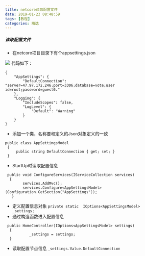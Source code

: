 ```yaml
---
title: netcore读取配置文件
date: 2019-01-23 08:48:59
tags: [教程]
categories: 精选
---
```

##### 读取配置文件
<!--more-->
* 在netcore项目目录下有个appsettings.json

![](https://tp.pixiechang.cn/img/config-1.png "")
代码如下：
```
{
	"AppSettings": {
		"DefaultConnection": "server=47.97.172.246;port=3306;database=vote;user id=root;password=guest0."
	},
	"Logging": {
		"IncludeScopes": false,
		"LogLevel": {
			"Default": "Warning"
		}
	}
}
```

* 添加一个类，名称要和定义的Json对象定义的一致
```
public class AppSettingsModel
 {
     public string DefaultConnection { get; set; }
 }
```
* StartUp时读取配置信息
```
 public void ConfigureServices(IServiceCollection services)
  {
        services.AddMvc();         
        services.Configure<AppSettingsModel>(Configuration.GetSection("AppSettings"));
   }
```
* 定义配置信息对象
`private static  IOptions<AppSettingsModel> _settings;
`
* 通过构造函数进入配置信息
```
 public HomeController(IOptions<AppSettingsModel> settings)
  {
           _settings = settings;
  }
```
* 读取配置节点信息
`_settings.Value.DefaultConnection
`
